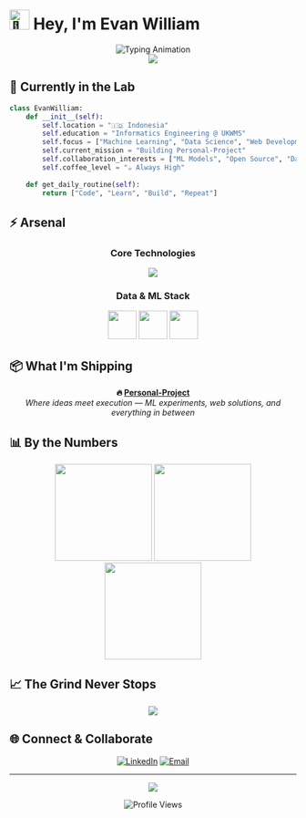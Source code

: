 # <img src="https://raw.githubusercontent.com/Tarikul-Islam-Anik/Animated-Fluent-Emojis/master/Emojis/Hand%20gestures/Waving%20Hand.png" alt="👋" width="35" /> Hey, I'm Evan William

<div align="center">
  <img src="https://readme-typing-svg.herokuapp.com?font=JetBrains+Mono&weight=600&size=28&duration=3000&pause=800&color=00D9FF&center=true&vCenter=true&width=800&height=60&lines=Building+the+Future+with+Code;Python+%7C+ML+%7C+Data+Science;Always+Shipping+%26+Learning+%F0%9F%9A%80" alt="Typing Animation" />
</div>

<div align="center">
  <img src="https://capsule-render.vercel.app/api?type=waving&color=0:E1306C,50:833AB4,100:405DE6&height=100&section=header&text=&fontSize=0" />
</div>

## 🎯 Currently in the Lab

```python
class EvanWilliam:
    def __init__(self):
        self.location = "🇮🇩 Indonesia"
        self.education = "Informatics Engineering @ UKWMS"
        self.focus = ["Machine Learning", "Data Science", "Web Development"]
        self.current_mission = "Building Personal-Project"
        self.collaboration_interests = ["ML Models", "Open Source", "Data Viz"]
        self.coffee_level = "☕ Always High"
    
    def get_daily_routine(self):
        return ["Code", "Learn", "Build", "Repeat"]
```

## ⚡ Arsenal

<div align="center">

### Core Technologies
<img src="https://skillicons.dev/icons?i=python,pytorch,cpp,js,php,html,css,wordpress,mysql&theme=dark" />

### Data & ML Stack  
<img src="https://cdn.jsdelivr.net/gh/devicons/devicon/icons/numpy/numpy-original.svg" width="50" height="50" />
<img src="https://cdn.jsdelivr.net/gh/devicons/devicon/icons/pandas/pandas-original.svg" width="50" height="50" />
<img src="https://upload.wikimedia.org/wikipedia/commons/0/05/Scikit_learn_logo_small.svg" width="50" height="50" />

</div>

## 📦 What I'm Shipping

<div align="center">
  
**🔥 [Personal-Project](https://github.com/evan-william/Personal-Project)**  
*Where ideas meet execution — ML experiments, web solutions, and everything in between*

</div>

## 📊 By the Numbers

<div align="center">
  <img height="170" src="https://github-readme-stats.vercel.app/api?username=evan-william&show_icons=true&theme=tokyonight&hide_border=true&count_private=true&bg_color=0D1117&title_color=00D9FF&icon_color=00D9FF&text_color=FFFFFF" />
  <img height="170" src="https://github-readme-streak-stats.herokuapp.com/?user=evan-william&theme=tokyonight&hide_border=true&background=0D1117&stroke=00D9FF&ring=00D9FF&fire=FF6B6B&currStreakNum=FFFFFF&sideNums=FFFFFF&currStreakLabel=00D9FF&sideLabels=00D9FF&dates=8B949E" />
</div>

<div align="center">
  <img height="170" src="https://github-readme-stats.vercel.app/api/top-langs/?username=evan-william&layout=compact&theme=tokyonight&hide_border=true&bg_color=0D1117&title_color=00D9FF&text_color=FFFFFF&langs_count=8" />
</div>

## 📈 The Grind Never Stops

<div align="center">
  <img src="https://github-readme-activity-graph.vercel.app/graph?username=evan-william&custom_title=Contribution%20Timeline&bg_color=0D1117&color=00D9FF&line=405DE6&point=FFFFFF&area=true&hide_border=true&area_color=405DE6" />
</div>

## 🌐 Connect & Collaborate

<div align="center">
  
[![LinkedIn](https://img.shields.io/badge/LinkedIn-0A66C2?style=for-the-badge&logo=linkedin&logoColor=white&labelColor=0A66C2)](https://www.linkedin.com/in/evanwilliam03/)
[![Email](https://img.shields.io/badge/Email-EA4335?style=for-the-badge&logo=gmail&logoColor=white&labelColor=EA4335)](mailto:evanwilliam303@gmail.com)

</div>

---

<div align="center">
  <img src="https://capsule-render.vercel.app/api?type=waving&color=0:405DE6,50:833AB4,100:E1306C&height=100&section=footer" />
  
  ![Profile Views](https://komarev.com/ghpvc/?username=evan-william&color=00D9FF&style=for-the-badge&label=Views)
</div>
